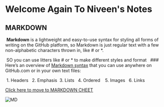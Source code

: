 # Welcome Again To Niveen's Notes 
## **MARKDOWN** 




 **Markdown** is a lightweight and easy-to-use syntax for styling all forms of writing on the GitHub platform, so Markdown is just regular text with a few non-alphabetic characters thrown in, like # or *.

 SO you can use litters like # or * to make different styles and format 
 ### Here’s an overview of [Markdown syntax](https://guides.github.com/features/mastering-markdown/) that you can use anywhere on GitHub.com or in your own text files: 

 1. Headers 
 2. Emphasis
 3. Lists 
 4. Ordered  
 5. Images 
 6. Links 

[Click here to move to MARKDOWN CHEET ](https://r.search.yahoo.com/_ylt=A0geJGoppDJg0BEAYTBXNyoA;_ylu=Y29sbwNiZjEEcG9zAzEEdnRpZAMEc2VjA3Ny/RV=2/RE=1613960362/RO=10/RU=https%3a%2f%2fguides.github.com%2fpdfs%2fmarkdown-cheatsheet-online.pdf/RK=2/RS=6mM8Y1DUJ.9KDnHHA.cAmSryATE-)


   ![MD](https://tse4.mm.bing.net/th?id=OIP.ItI_5wZeyygQnAT79oCDmwHaE8&pid=Api&P=0&w=240&h=161)




